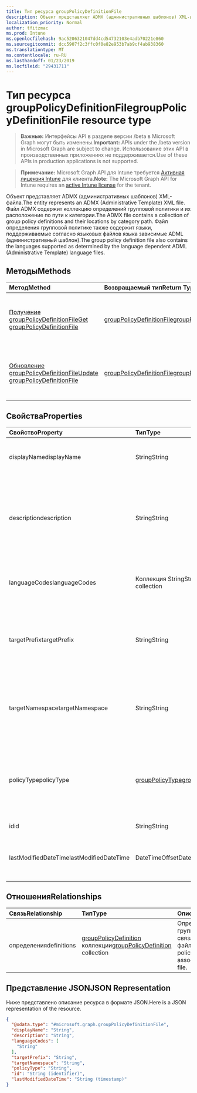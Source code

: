 ```yaml
---
title: Тип ресурса groupPolicyDefinitionFile
description: Объект представляет ADMX (административных шаблонов) XML-файла. Файл ADMX содержит коллекцию определений групповой политики и их расположение по пути к категории. Файл определения групповой политике также содержит языки, поддерживаемые согласно языковых файлов языка зависимые ADML (административный шаблон).
localization_priority: Normal
author: tfitzmac
ms.prod: Intune
ms.openlocfilehash: 9ac5206321047dd4cd54732103e4adb70221e860
ms.sourcegitcommit: dcc5907f2c3ffc0f0e82e953b7ab9cf4ab938360
ms.translationtype: MT
ms.contentlocale: ru-RU
ms.lasthandoff: 01/23/2019
ms.locfileid: "29431711"
---
```

# <a name="grouppolicydefinitionfile-resource-type"></a><span data-ttu-id="29999-105">Тип ресурса groupPolicyDefinitionFile</span><span class="sxs-lookup"><span data-stu-id="29999-105">groupPolicyDefinitionFile resource type</span></span>

> <span data-ttu-id="29999-106">**Важные:** Интерфейсы API в разделе версии /beta в Microsoft Graph могут быть изменены.</span><span class="sxs-lookup"><span data-stu-id="29999-106">**Important:** APIs under the /beta version in Microsoft Graph are subject to change.</span></span> <span data-ttu-id="29999-107">Использование этих API в производственных приложениях не поддерживается.</span><span class="sxs-lookup"><span data-stu-id="29999-107">Use of these APIs in production applications is not supported.</span></span>

> <span data-ttu-id="29999-108">**Примечание:** Microsoft Graph API для Intune требуется [Активная лицензия Intune](https://go.microsoft.com/fwlink/?linkid=839381) для клиента.</span><span class="sxs-lookup"><span data-stu-id="29999-108">**Note:** The Microsoft Graph API for Intune requires an [active Intune license](https://go.microsoft.com/fwlink/?linkid=839381) for the tenant.</span></span>

<span data-ttu-id="29999-109">Объект представляет ADMX (административных шаблонов) XML-файла.</span><span class="sxs-lookup"><span data-stu-id="29999-109">The entity represents an ADMX (Administrative Template) XML file.</span></span> <span data-ttu-id="29999-110">Файл ADMX содержит коллекцию определений групповой политики и их расположение по пути к категории.</span><span class="sxs-lookup"><span data-stu-id="29999-110">The ADMX file contains a collection of group policy definitions and their locations by category path.</span></span> <span data-ttu-id="29999-111">Файл определения групповой политике также содержит языки, поддерживаемые согласно языковых файлов языка зависимые ADML (административный шаблон).</span><span class="sxs-lookup"><span data-stu-id="29999-111">The group policy definition file also contains the languages supported as determined by the language dependent ADML (Administrative Template) language files.</span></span>

## <a name="methods"></a><span data-ttu-id="29999-112">Методы</span><span class="sxs-lookup"><span data-stu-id="29999-112">Methods</span></span>
|<span data-ttu-id="29999-113">Метод</span><span class="sxs-lookup"><span data-stu-id="29999-113">Method</span></span>|<span data-ttu-id="29999-114">Возвращаемый тип</span><span class="sxs-lookup"><span data-stu-id="29999-114">Return Type</span></span>|<span data-ttu-id="29999-115">Описание</span><span class="sxs-lookup"><span data-stu-id="29999-115">Description</span></span>|
|:---|:---|:---|
|[<span data-ttu-id="29999-116">Получение groupPolicyDefinitionFile</span><span class="sxs-lookup"><span data-stu-id="29999-116">Get groupPolicyDefinitionFile</span></span>](../api/intune-grouppolicy-grouppolicydefinitionfile-get.md)|[<span data-ttu-id="29999-117">groupPolicyDefinitionFile</span><span class="sxs-lookup"><span data-stu-id="29999-117">groupPolicyDefinitionFile</span></span>](../resources/intune-grouppolicy-grouppolicydefinitionfile.md)|<span data-ttu-id="29999-118">Чтение свойства и связи объекта [groupPolicyDefinitionFile](../resources/intune-grouppolicy-grouppolicydefinitionfile.md) .</span><span class="sxs-lookup"><span data-stu-id="29999-118">Read properties and relationships of the [groupPolicyDefinitionFile](../resources/intune-grouppolicy-grouppolicydefinitionfile.md) object.</span></span>|
|[<span data-ttu-id="29999-119">Обновление groupPolicyDefinitionFile</span><span class="sxs-lookup"><span data-stu-id="29999-119">Update groupPolicyDefinitionFile</span></span>](../api/intune-grouppolicy-grouppolicydefinitionfile-update.md)|[<span data-ttu-id="29999-120">groupPolicyDefinitionFile</span><span class="sxs-lookup"><span data-stu-id="29999-120">groupPolicyDefinitionFile</span></span>](../resources/intune-grouppolicy-grouppolicydefinitionfile.md)|<span data-ttu-id="29999-121">Обновление свойства объекта [groupPolicyDefinitionFile](../resources/intune-grouppolicy-grouppolicydefinitionfile.md) .</span><span class="sxs-lookup"><span data-stu-id="29999-121">Update the properties of a [groupPolicyDefinitionFile](../resources/intune-grouppolicy-grouppolicydefinitionfile.md) object.</span></span>|

## <a name="properties"></a><span data-ttu-id="29999-122">Свойства</span><span class="sxs-lookup"><span data-stu-id="29999-122">Properties</span></span>
|<span data-ttu-id="29999-123">Свойство</span><span class="sxs-lookup"><span data-stu-id="29999-123">Property</span></span>|<span data-ttu-id="29999-124">Тип</span><span class="sxs-lookup"><span data-stu-id="29999-124">Type</span></span>|<span data-ttu-id="29999-125">Описание</span><span class="sxs-lookup"><span data-stu-id="29999-125">Description</span></span>|
|:---|:---|:---|
|<span data-ttu-id="29999-126">displayName</span><span class="sxs-lookup"><span data-stu-id="29999-126">displayName</span></span>|<span data-ttu-id="29999-127">String</span><span class="sxs-lookup"><span data-stu-id="29999-127">String</span></span>|<span data-ttu-id="29999-128">Локализованные понятное имя файла ADMX.</span><span class="sxs-lookup"><span data-stu-id="29999-128">The localized friendly name of the ADMX file.</span></span>|
|<span data-ttu-id="29999-129">description</span><span class="sxs-lookup"><span data-stu-id="29999-129">description</span></span>|<span data-ttu-id="29999-130">String</span><span class="sxs-lookup"><span data-stu-id="29999-130">String</span></span>|<span data-ttu-id="29999-131">Локализованное описание параметров политики в ADMX-файле.</span><span class="sxs-lookup"><span data-stu-id="29999-131">The localized description of the policy settings in the ADMX file.</span></span> <span data-ttu-id="29999-132">Значение по умолчанию будет пустым.</span><span class="sxs-lookup"><span data-stu-id="29999-132">The default value is empty.</span></span>|
|<span data-ttu-id="29999-133">languageCodes</span><span class="sxs-lookup"><span data-stu-id="29999-133">languageCodes</span></span>|<span data-ttu-id="29999-134">Коллекция String</span><span class="sxs-lookup"><span data-stu-id="29999-134">String collection</span></span>|<span data-ttu-id="29999-135">Коды поддерживаемых языков для файлов ADMX.</span><span class="sxs-lookup"><span data-stu-id="29999-135">The supported language codes for the ADMX file.</span></span>|
|<span data-ttu-id="29999-136">targetPrefix</span><span class="sxs-lookup"><span data-stu-id="29999-136">targetPrefix</span></span>|<span data-ttu-id="29999-137">String</span><span class="sxs-lookup"><span data-stu-id="29999-137">String</span></span>|<span data-ttu-id="29999-138">Задает логическое имя, которое относится к области имен файлах.</span><span class="sxs-lookup"><span data-stu-id="29999-138">Specifies the logical name that refers to the namespace within the ADMX file.</span></span>|
|<span data-ttu-id="29999-139">targetNamespace</span><span class="sxs-lookup"><span data-stu-id="29999-139">targetNamespace</span></span>|<span data-ttu-id="29999-140">String</span><span class="sxs-lookup"><span data-stu-id="29999-140">String</span></span>|<span data-ttu-id="29999-141">Указывает URI, используемый для идентификации пространства имен в файле ADMX.</span><span class="sxs-lookup"><span data-stu-id="29999-141">Specifies the URI used to identify the namespace within the ADMX file.</span></span>|
|<span data-ttu-id="29999-142">policyType</span><span class="sxs-lookup"><span data-stu-id="29999-142">policyType</span></span>|[<span data-ttu-id="29999-143">groupPolicyType</span><span class="sxs-lookup"><span data-stu-id="29999-143">groupPolicyType</span></span>](../resources/intune-grouppolicy-grouppolicytype.md)|<span data-ttu-id="29999-144">Указывает тип групповой политики.</span><span class="sxs-lookup"><span data-stu-id="29999-144">Specifies the type of group policy.</span></span> <span data-ttu-id="29999-145">Возможные значения: `admxBacked`, `admxIngested`.</span><span class="sxs-lookup"><span data-stu-id="29999-145">Possible values are: `admxBacked`, `admxIngested`.</span></span>|
|<span data-ttu-id="29999-146">id</span><span class="sxs-lookup"><span data-stu-id="29999-146">id</span></span>|<span data-ttu-id="29999-147">String</span><span class="sxs-lookup"><span data-stu-id="29999-147">String</span></span>|<span data-ttu-id="29999-148">Ключ объекта.</span><span class="sxs-lookup"><span data-stu-id="29999-148">Key of the entity.</span></span>|
|<span data-ttu-id="29999-149">lastModifiedDateTime</span><span class="sxs-lookup"><span data-stu-id="29999-149">lastModifiedDateTime</span></span>|<span data-ttu-id="29999-150">DateTimeOffset</span><span class="sxs-lookup"><span data-stu-id="29999-150">DateTimeOffset</span></span>|<span data-ttu-id="29999-151">Дата и время последнего изменения объекта.</span><span class="sxs-lookup"><span data-stu-id="29999-151">The date and time the entity was last modified.</span></span>|

## <a name="relationships"></a><span data-ttu-id="29999-152">Отношения</span><span class="sxs-lookup"><span data-stu-id="29999-152">Relationships</span></span>
|<span data-ttu-id="29999-153">Связь</span><span class="sxs-lookup"><span data-stu-id="29999-153">Relationship</span></span>|<span data-ttu-id="29999-154">Тип</span><span class="sxs-lookup"><span data-stu-id="29999-154">Type</span></span>|<span data-ttu-id="29999-155">Описание</span><span class="sxs-lookup"><span data-stu-id="29999-155">Description</span></span>|
|:---|:---|:---|
|<span data-ttu-id="29999-156">определения</span><span class="sxs-lookup"><span data-stu-id="29999-156">definitions</span></span>|<span data-ttu-id="29999-157">[groupPolicyDefinition](../resources/intune-grouppolicy-grouppolicydefinition.md) коллекции</span><span class="sxs-lookup"><span data-stu-id="29999-157">[groupPolicyDefinition](../resources/intune-grouppolicy-grouppolicydefinition.md) collection</span></span>|<span data-ttu-id="29999-158">Определения групповой политики, связанные с этим файлом.</span><span class="sxs-lookup"><span data-stu-id="29999-158">The group policy definitions associated with the file.</span></span>|

## <a name="json-representation"></a><span data-ttu-id="29999-159">Представление JSON</span><span class="sxs-lookup"><span data-stu-id="29999-159">JSON Representation</span></span>
<span data-ttu-id="29999-160">Ниже представлено описание ресурса в формате JSON.</span><span class="sxs-lookup"><span data-stu-id="29999-160">Here is a JSON representation of the resource.</span></span>
<!-- {
  "blockType": "resource",
  "keyProperty": "id",
  "@odata.type": "microsoft.graph.groupPolicyDefinitionFile"
}
-->
``` json
{
  "@odata.type": "#microsoft.graph.groupPolicyDefinitionFile",
  "displayName": "String",
  "description": "String",
  "languageCodes": [
    "String"
  ],
  "targetPrefix": "String",
  "targetNamespace": "String",
  "policyType": "String",
  "id": "String (identifier)",
  "lastModifiedDateTime": "String (timestamp)"
}
```




